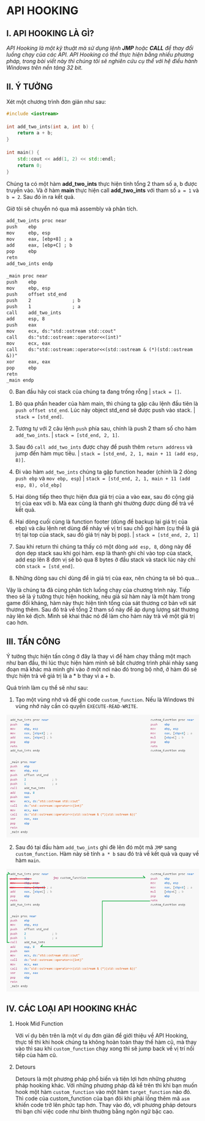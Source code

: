 # API HOOKING	

## I. API HOOKING LÀ GÌ?

_API Hooking là một kỹ thuật mà sử dụng lệnh **JMP** hoặc **CALL** để thay đổi luồng chạy của các API. API Hooking có thể thực hiện bằng nhiều phương pháp, trong bài viết này thì chúng tôi sẽ nghiên cứu cụ thể với hệ điều hành Windows trên nền tảng 32 bit._


## II. Ý TƯỞNG	

Xét một chương trình đơn giản như sau:

```C++
#include <iostream>

int add_two_ints(int a, int b) {
	return a + b;
}

int main() {
	std::cout << add(1, 2) << std::endl;
	return 0;
}
```

Chúng ta có một hàm **add_two_ints** thực hiện tính tổng 2 tham số a, b được truyền vào. Và ở hàm **main** thực hiện call **add_two_ints** với tham số `a = 1` và `b = 2`. Sau đó in ra kết quả.

Giờ tôi sẽ chuyển nó qua mã assembly và phân tích.

```x86asm
add_two_ints proc near
push    ebp
mov     ebp, esp
mov     eax, [ebp+8] ; a
add     eax, [ebp+C] ; b
pop     ebp
retn
add_two_ints endp

_main proc near
push    ebp
mov     ebp, esp
push    offset std_end
push    2               ; b
push    1               ; a
call    add_two_ints
add     esp, 8
push    eax
mov     ecx, ds:"std::ostream std::cout"
call    ds:"std::ostream::operator<<(int)"
mov     ecx, eax
call    ds:"std::ostream::operator<<(std::ostream & (*)(std::ostream &))"
xor     eax, eax
pop     ebp
retn
_main endp
```

0. Ban đầu hãy coi stack của chúng ta đang trống rỗng | `stack = []`.

1. Bỏ qua phần header của hàm main, thì chúng ta gặp câu lệnh đầu tiên là `push offset std_end`. Lúc này object std_end sẽ được push vào stack. | `stack = [std_end]`.

2. Tương tự với 2 câu lệnh `push` phía sau, chính là push 2 tham số cho hàm `add_two_ints`. | `stack = [std_end, 2, 1]`.

3. Sau đó `call add_two_ints` được chạy để push thêm `return address` và jump đến hàm mục tiêu. | `stack = [std_end, 2, 1, main + 11 (add esp, 8)]`.

4. Đi vào hàm `add_two_ints` chúng ta gặp function header (chính là 2 dòng `push ebp` và `mov ebp, esp`) | `stack = [std_end, 2, 1, main + 11 (add esp, 8), old_ebp]`

5. Hai dòng tiếp theo thực hiện đưa giá trị của a vào eax, sau đó cộng giá trị của eax với b. Mà eax cũng là thanh ghi thường được dùng để trả về kết quả.

6. Hai dòng cuối cùng là function footer (dùng để backup lại giá trị của ebp) và câu lệnh ret dùng để nhảy về vị trí sau chỗ gọi hàm (cụ thể là giá trị tại top của stack, sau đó giá trị này bị pop). | `stack = [std_end, 2, 1]`

7. Sau khi return thì chúng ta thấy có một dòng `add esp, 8`, dòng này để dọn dẹp stack sau khi gọi hàm. esp là thanh ghi chỉ vào top của stack, add esp lên 8 đơn vị sẽ bỏ qua 8 bytes ở đầu stack và stack lúc này chỉ còn `stack = [std_end]`.

8. Những dòng sau chỉ dùng để in giá trị của eax, nên chúng ta sẽ bỏ qua...

Vậy là chúng ta đã cùng phân tích luồng chạy của chương trình này. Tiếp theo sẽ là ý tưởng thực hiện hooking, nếu giả sử hàm này là một hàm trong game đối kháng, hàm này thực hiện tính tổng của sát thương cơ bản với sát thương thêm. Sau đó trả về tổng 2 tham số này để áp dụng lượng sát thương này lên kẻ địch. Mình sẽ khai thác nó để làm cho hàm này trả về một giá trị cao hơn.

## III. TẤN CÔNG

Ý tưởng thực hiện tấn công ở đây là thay vì để hàm chạy thẳng một mạch như ban đầu, thì lúc thực hiện hàm mình sẽ bắt chương trình phải nhảy sang đoạn mã khác mà mình ghi vào ở một nơi nào đó trong bộ nhớ, ở hàm đó sẽ thực hiện trả về giá trị là a * b thay vì a + b.

Quá trình làm cụ thể sẽ như sau:

1. Tạo một vùng nhớ và để ghi code `custom_function`. Nếu là Windows thì vùng nhớ này cần có quyền `EXECUTE-READ-WRITE`.

![](1.png)

2. Sau đó tại đầu hàm `add_two_ints` ghi đè lên đó một mã `JMP` sang `custom_function`. Hàm này sẽ tính `a * b` sau đó trả về kết quả và quay về hàm `main`.

![](2.png)

## IV. CÁC LOẠI API HOOKING KHÁC

1. Hook Mid Function
   
   Với ví dụ bên trên là một ví dụ đơn giản để giới thiệu về API Hooking, thực tế thì khi hook chúng ta không hoàn toàn thay thế hàm cũ, mà thay vào thì sau khi `custom_function` chạy xong thì sẽ jump back về vị trí nối tiếp của hàm cũ.
	
2. Detours
   
   Detours là một phương pháp phổ biến và tiện lợi hơn những phương pháp hooking khác. Với những phương pháp đã kể trên thì khi bạn muốn hook một hàm `custom_function` vào một hàm `target_function` nào đó. Thì code của custom_function của bạn đôi khi phải lồng thêm mã `asm` khiến code trở lên phức tạp hơn. Thay vào đó, với phương pháp detours thì bạn chỉ việc code như bình thường bằng ngôn ngữ bậc cao.











